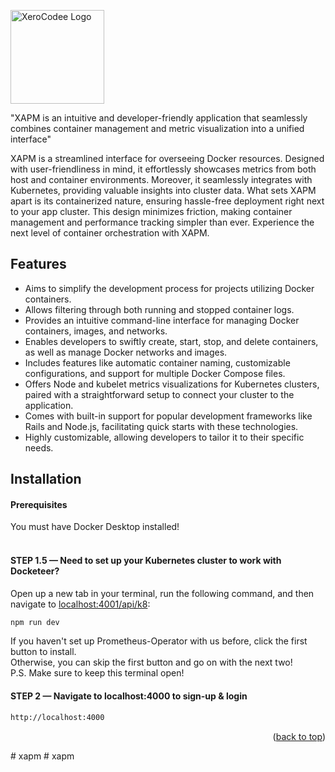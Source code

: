 <p align="center">

<a href="https://xerocodee.com/" target="_blank"><img width="150" height="150" src="https://xerocodee-frontend-assets.s3.ap-south-1.amazonaws.com/frontend-web/images/logo.svg" alt="XeroCodee Logo"></a>

"XAPM is an intuitive and developer-friendly application that seamlessly combines container management and metric visualization into a unified interface"

</p>

<p align="center">

XAPM is a streamlined interface for overseeing Docker resources. Designed with user-friendliness in mind, it effortlessly showcases metrics from both host and container environments. Moreover, it seamlessly integrates with Kubernetes, providing valuable insights into cluster data. What sets XAPM apart is its containerized nature, ensuring hassle-free deployment right next to your app cluster. This design minimizes friction, making container management and performance tracking simpler than ever. Experience the next level of container orchestration with XAPM.

</p>

## Features

- Aims to simplify the development process for projects utilizing Docker containers.
- Allows filtering through both running and stopped container logs.
- Provides an intuitive command-line interface for managing Docker containers, images, and networks.
- Enables developers to swiftly create, start, stop, and delete containers, as well as manage Docker networks and images.
- Includes features like automatic container naming, customizable configurations, and support for multiple Docker Compose files.
- Offers Node and kubelet metrics visualizations for Kubernetes clusters, paired with a straightforward setup to connect your cluster to the application.
- Comes with built-in support for popular development frameworks like Rails and Node.js, facilitating quick starts with these technologies.
- Highly customizable, allowing developers to tailor it to their specific needs.

## Installation

#### Prerequisites

You must have Docker Desktop installed!
<br></br>

#### STEP 1.5 — Need to set up your Kubernetes cluster to work with Docketeer?

Open up a new tab in your terminal, run the following command, and then navigate to [localhost:4001/api/k8](http://localhost:4001/api/k8):

```sh
npm run dev
```

If you haven't set up Prometheus-Operator with us before, click the first button to install.
<br />
Otherwise, you can skip the first button and go on with the next two!
<br />
P.S. Make sure to keep this terminal open!

#### STEP 2 — Navigate to localhost:4000 to sign-up & login

```sh
http://localhost:4000
```

<p align="right">(<a href="#readme-top">back to top</a>)</p>
# xapm
# xapm
